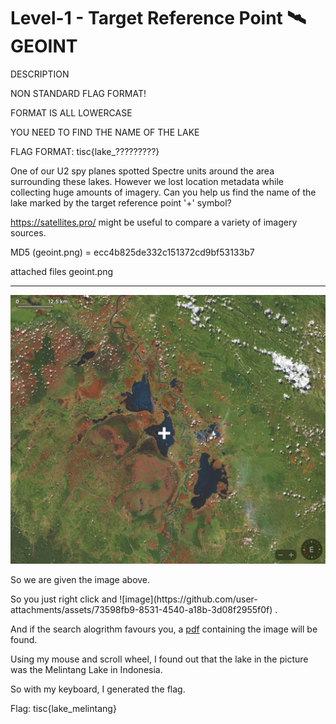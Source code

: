 # Level-1 - Target Reference Point 🛰️ GEOINT
DESCRIPTION

NON STANDARD FLAG FORMAT!

FORMAT IS ALL LOWERCASE

YOU NEED TO FIND THE NAME OF THE LAKE

FLAG FORMAT: tisc{lake_?????????}

One of our U2 spy planes spotted Spectre units around the area surrounding these lakes. However we lost location metadata while collecting huge amounts of imagery. Can you help us find the name of the lake marked by the target reference point '+' symbol?

https://satellites.pro/ might be useful to compare a variety of imagery sources.

MD5 (geoint.png) = ecc4b825de332c151372cd9bf53133b7

attached files
geoint.png

---

![The Lake](./geoint.png)

So we are given the image above.

<p> So you just right click and ![image](https://github.com/user-attachments/assets/73598fb9-8531-4540-a18b-3d08f2955f0f) .

And if the search alogrithm favours you, a [pdf](https://www.ykrasi.org/wp-content/uploads/2021/04/Waterbird-Population-Dynamics-Kukila-2014-2-min-2.pdf) containing the image will be found. 

Using my mouse and scroll wheel, I found out that the lake in the picture was the Melintang Lake in Indonesia.

So with my keyboard, I generated the flag.

Flag: tisc{lake_melintang}
